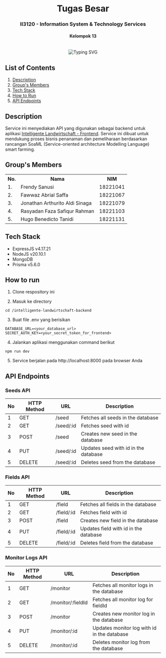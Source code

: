 <div align="center">
    <h1>Tugas Besar</h1>
    <h3>II3120 - Information System & Technology Services</h3>
    <h4>Kelompok 13</h4>
</div>
<br>

<div align="center">
    <img src="https://readme-typing-svg.herokuapp.com?font=Itim&size=48&pause=1000&color=20C20E&center=true&vCenter=true&random=false&width=1000&height=60&lines=Intelligente+Landwirtschaft+-+Backend;Backend+for+A+Smart+Farming+Prototype" alt="Typing SVG">
</div>

## List of Contents

1. [Description](#description)
2. [Group's Members](#groups-members)
3. [Tech Stack](#tech-stack)
4. [How to Run](#how-to-run)
5. [API Endpoints](#api-endpoints)

## Description

Service ini menyediakan API yang digunakan sebagai backend untuk aplikasi [Intelligente Landwirtschaft - Frontend](https://github.com/rasyadanfz/intelligente-landwirtschaft-frontend). Service ini dibuat untuk mendukung proses bisnis penanaman dan pemeliharaan berdasarkan rancangan SoaML (Service-oriented architecture Modelling Language) smart farming.

## Group's Members

<table>
    <tr align="center">
        <th>No.</th>
        <th>Nama</th>
        <th>NIM</th>
    </tr>
    <tr>
        <td>1.</td>
        <td>Frendy Sanusi</td>
        <td>18221041</td>
    </tr>
    <tr>
        <td>2.</td>
        <td>Fawwaz Abrial Saffa</td>
        <td>18221067</td>
    </tr>
    <tr>
        <td>3.</td>
        <td>Jonathan Arthurito Aldi Sinaga</td>
        <td>18221079</td>
    </tr>
    <tr>
        <td>4.</td>
        <td>Rasyadan Faza Safiqur Rahman</td>
        <td>18221103</td>
    </tr>
    <tr>
        <td>5.</td>
        <td>Hugo Benedicto Tanidi</td>
        <td>18221131</td>
    </tr>
</table>

## Tech Stack

- ExpressJS v4.17.21
- NodeJS v20.10.1
- MongoDB
- Prisma v5.6.0

## How to run

1. Clone respository ini

2. Masuk ke directory

```
cd /intelligente-landwirtschaft-backend
```

3. Buat file .env yang berisikan

```
DATABASE_URL=<your_database_url>
SECRET_AUTH_KEY=<your_secret_token_for_frontend>
```

4. Jalankan aplikasi menggunakan command berikut

```
npm run dev
```

5. Service berjalan pada http://localhost:8000 pada browser Anda

## API Endpoints

### Seeds API

| No  | HTTP Method | URL       | Description                          |
| --- | ----------- | --------- | ------------------------------------ |
| 1   | GET         | /seed     | Fetches all seeds in the database    |
| 2   | GET         | /seed/:id | Fetches seed with id                 |
| 3   | POST        | /seed     | Creates new seed in the database     |
| 4   | PUT         | /seed/:id | Updates seed with id in the database |
| 5   | DELETE      | /seed/:id | Deletes seed from the database       |

### Fields API

| No  | HTTP Method | URL        | Description                           |
| --- | ----------- | ---------- | ------------------------------------- |
| 1   | GET         | /field     | Fetches all fields in the database    |
| 2   | GET         | /field/:id | Fetches field with id                 |
| 3   | POST        | /field     | Creates new field in the database     |
| 4   | PUT         | /field/:id | Updates field with id in the database |
| 5   | DELETE      | /field/:id | Deletes field from the database       |

### Monitor Logs API

| No  | HTTP Method | URL               | Description                                 |
| --- | ----------- | ----------------- | ------------------------------------------- |
| 1   | GET         | /monitor          | Fetches all monitor logs in the database    |
| 2   | GET         | /monitor/:fieldId | Fetches all monitor log for fieldId         |
| 3   | POST        | /monitor          | Creates new monitor log in the database     |
| 4   | PUT         | /monitor/:id      | Updates monitor log with id in the database |
| 5   | DELETE      | /monitor/:id      | Deletes monitor log from the database       |
